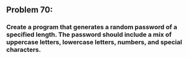 
## Problem 70: 

### Create a program that generates a random password of a specified length. The password should include a mix of uppercase letters, lowercase letters, numbers, and special characters.



